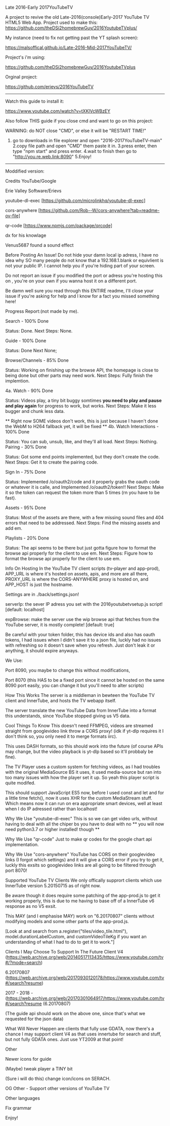 Late 2016-Early 2017YouTubeTV

A project to revive the old Late-2016(console)Early-2017 YouTube TV HTML5 Web App. Project used to make this: https://github.com/theDSi2homebrewGuy/2016YoutubeTVplus/

My instance (need to fix not getting past the YT splash screen):

https://malsoffical.github.io/Late-2016-Mid-2017YouTubeTV/

Project's i'm using:

https://github.com/theDSi2homebrewGuy/2016YoutubeTVplus

Orginal project:

https://github.com/erievs/2016YouTubeTV

---------------------------------------------------------------------------------------------------------------------

Watch this guide to install it:

https://www.youtube.com/watch?v=tXKlVcWBzEY

Also follow THIS guide if you close cmd and want to go on this project:

WARNING: do NOT close "CMD", or else it will be "RESTART TIME!"

1. go to downloads in file explorer and open "2016-2017YouTubeTV-main"
2.copy file path and open "CMD" them paste it in.
3.press enter, then type "npm start" and press enter.
4.wait to finish then go to "http://you.re.web.link:8090"
5.Enjoy!


------------------------------------------------------------------------------------------------------------------
Moddified version:

Credits
YouTube/Google

Erie Valley Software/Erievs

youtube-dl-exec [https://github.com/microlinkhq/youtube-dl-exec]

cors-anywhere [https://github.com/Rob--W/cors-anywhere?tab=readme-ov-file]

qr-code [https://www.npmjs.com/package/qrcode]

dx for his knowlage

Venus5687 found a sound effect

Before Posting An Issue!
Do not hide your damn local ip adress, I have no idea why SO many people do not know that a 192.168.1.blank or equivlient is not your public IP. I cannot help you if you're hiding part of your screen.

Do not report an issue if you modified the port or adress you're hosting this on , you're on your own if you wanna host it on a different port.

Be damn well sure you read through this ENTIRE readme, I'll close your issue if you're asking for help and I know for a fact you missed something here!

Progress Report:(not made by me).

Search - 100% Done

Status: Done. Next Steps: None.

Guide - 100% Done

Status: Done Next None;

Browse/Channels - 85% Done

Status: Working on finishing up the browse API, the homepage is close to being done but other parts may need work. Next Steps: Fully finish the implemtion.

4a. Watch - 90% Done

Status: Videos play, a tiny bit buggy somtimes **you need to play and pause and play again** for progress to work, but works.
Next Steps: Make it less bugger and chunk less data.

** Right now SOME videos don't work, this is just because I haven't done the WebM to H264 fallback yet, it will be fixed **
4b. Watch Interactions - 100% Done

Status: You can sub, unsub, like, and they'll all load.
Next Steps: Nothing.
Pairing - 30% Done

Status: Got some end points implemented, but they don't create the code. Next Steps: Get it to create the pairing code.

Sign In - 75% Done

Status: Implemented /o/oauth2/code and it properly grabs the oauth code or whatever it is calle, and Implemented /o/oauth2/token!! Next Steps: Make it so the token can request the token more than 5 times (rn you have to be fast).

Assets - 95% Done

Status: Most of the assets are there, with a few missing sound files and 404 errors that need to be addressed. Next Steps: Find the missing assets and add em.

Playlists - 20% Done

Status: The api seems to be there but just gotta figure how to format the browse api properly for the client to use em. Next Steps: Figure how to format the browse api properly for the client to use em.

Info On Hosting
In the YouTube TV client scripts (tv-player and app-prod), APP_URL is where it's hosted on assets, apis, and more are all there, PROXY_URL is where the CORS-ANYWHERE proxy is hosted on, and APP_HOST is just the hostname.

Settings are in ./back/settings.json!

serverIp: the sever IP adress you set with the 2016youtubetvsetup.js script! [default: localhost]

expBrowse: make the server use the wip browse api that fetches from the YouTube server, it is mostly complete! [default: true]

Be careful with your token folder, this has device ids and also has oauth tokens, I had issues when I didn't save it to a json file, luckly had no issues with refreshing so it doesn't save when you refresh. Just don't leak it or anything, it should expire anyways.

We Use:

Port 8090, you maybe to change this without modifications,

Port 8070 (this HAS to be a fixed port since it cannot be hosted on the same 8090 port easily, you can change it but you'll need to alter scripts)

How This Works
The server is a middleman in bewteen the YouTube TV client and InnerTube, and hosts the TV webapp itself.

The server translate the new YouTube Data from InnerTube into a format this understands, since YouTube stopped giving us V5 data.

Cool Things To Know
This doesn't need FFMPEG, videos are streamed straight from googlevideo link throw a CORS proxy! (idk if yt-dlp requires it I don't think so, you only need it to merge formats iirc).

This uses DASH formats, so this should work into the future (of course APIs may change, but the video playback is yt-dlp based so it'll probbaly be fine).

The TV Player uses a custom system for fetching videos, as I had troubles with the original MediaSource BS it uses, it used media-source but ran into too many issues with how the player set it up. So yeah this player script is quite modifed.

This should support JavaScript ES5 now, before I used const and let and for a little time fetch(), now it uses XHR for the custom MediaStream stuff. Which means now it can run on era appropriate smart devices, well at least when I do IP adressed rather than localhost!

Why We Use "youtube-dl-exec"
This is so we can get video urls, without having to deal with all the chiper bs you have to deal with no ** you will now need python3.7 or higher installed! though **

Why We Use "qr-code"
Just to make qr codes for the google chart api implementation.

Why We Use "cors-anywhere"
YouTube has CORS on their googlevideo links (I forgot which settings) and it will give a CORS error if you try to get it, luckly this exsits so googlevideo links are all going to be filtered through port 8070!

Supported YouTube TV Clients
We only offically supprort clients which use InnerTube version 5.20150715 as of right now.

Be aware though it does require some patching of the app-prod.js to get it working properly, this is due to me having to base off of a InnerTube v6 response as no V5 exsit.

This MAY (and I emphasise MAY) work on "6.20170807" clients without modifying models and some other parts of the app-prod.js.

[Look at and search from a.register("tiles/video_tile.html"), model.durationLabelCustom, and customVideoTileKg if you want an understanding of what I had to do to get it to work."]

Clients I May Choose To Support In The Future
Client V4 (https://web.archive.org/web/20140517113435/https://www.youtube.com/tv#/?mode=search)

6.20170807 (https://web.archive.org/web/20170930120178/https://www.youtube.com/tv#/search?resume)

2017 - 2018 -(https://web.archive.org/web/20170301064917/https://www.youtube.com/tv#/search?resume (6.20170807)

(The guide api should work on the above one, since that's what we requested for the json data)

What Will Never Happen are clients that fully use GDATA, now there's a chance I may support client V4 as that uses innertube for search and stuff, but not fully GDATA ones. Just use YT2009 at that point!

Other

Newer icons for guide

(Maybe) tweak player a TINY bit

(Sure i will do this) change icon/icons on SERACH.

OG Other - Support other versions of YouTube TV

Other languages

Fix grammar

Enjoy!